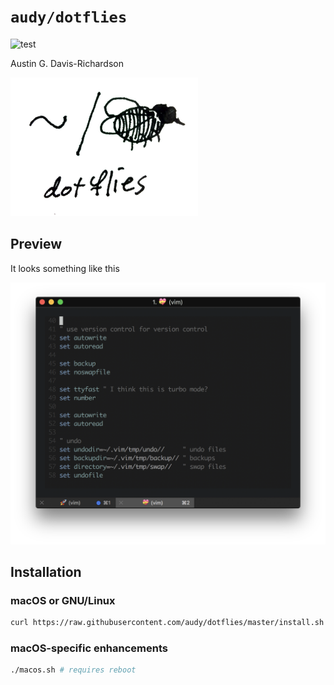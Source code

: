 # `audy/dotflies`

![test](https://github.com/audy/dotflies/actions/workflows/test.yml/badge.svg)

Austin G. Davis-Richardson

![~/. (fly)](./logo.png?raw=true)

## Preview

It looks something like this

![!/. (preview)](./preview.png?raw=true)

## Installation

### macOS or GNU/Linux

```bash
curl https://raw.githubusercontent.com/audy/dotflies/master/install.sh | sh -
```
### macOS-specific enhancements

```bash
./macos.sh # requires reboot
```
